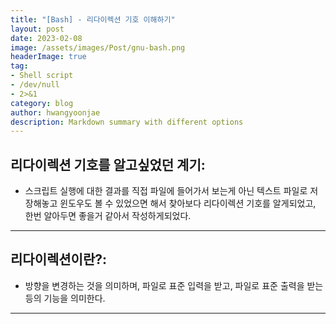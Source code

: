 ```yaml
---
title: "[Bash] - 리다이렉션 기호 이해하기"
layout: post
date: 2023-02-08
image: /assets/images/Post/gnu-bash.png
headerImage: true
tag:
- Shell script
- /dev/null
- 2>&1
category: blog
author: hwangyoonjae
description: Markdown summary with different options
---
```


## 리다이렉션 기호를 알고싶었던 계기:
- 스크립트 실행에 대한 결과를 직접 파일에 들어가서 보는게 아닌 텍스트 파일로 저장해놓고 윈도우도 볼 수 있었으면 해서 찾아보다 리다이렉션 기호를 알게되었고, 한번 알아두면 좋을거 같아서 작성하게되었다.

* * *

## 리다이렉션이란?:
- 방향을 변경하는 것을 의미하며, 파일로 표준 입력을 받고, 파일로 표준 출력을 받는 등의 기능을 의미한다.

* * *